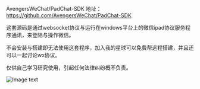 AvengersWeChat/PadChat-SDK 地址：https://github.com/AvengersWeChat/PadChat-SDK

这套源码是通过websocket协议与运行在windows平台上的微信ipad协议服务程序通讯，来登陆与操作微信。

不会安装与搭建即无法使用这套程序，加入我的星球可以免费帮远程搭建，并且还可以一起讨论wx协议。

仅供自己学习研究使用，引起任何法律纠纷概不负责。

![Image text](https://github.com/dqss/PadChat-SDK/blob/master/20180515211230.jpg)
